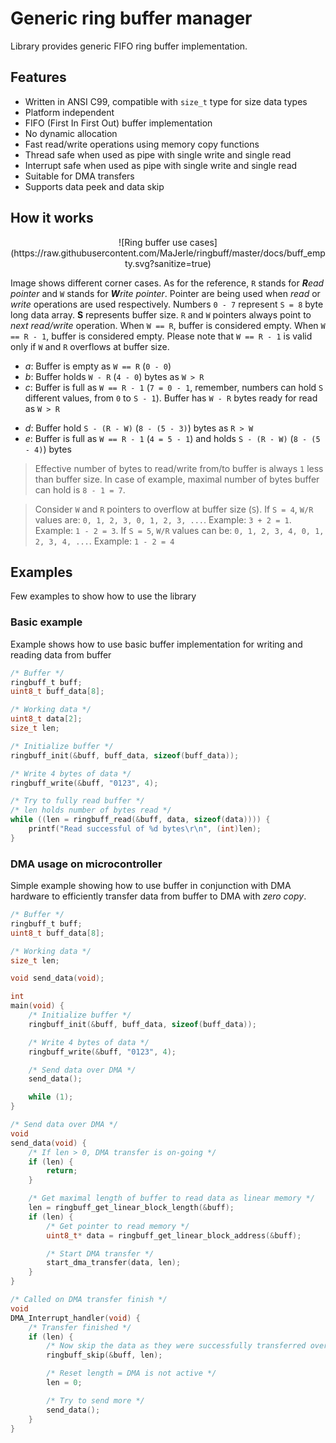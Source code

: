 # Generic ring buffer manager

Library provides generic FIFO ring buffer implementation.

## Features

- Written in ANSI C99, compatible with `size_t` type for size data types
- Platform independent
- FIFO (First In First Out) buffer implementation
- No dynamic allocation
- Fast read/write operations using memory copy functions
- Thread safe when used as pipe with single write and single read
- Interrupt safe when used as pipe with single write and single read
- Suitable for DMA transfers
- Supports data peek and data skip

## How it works

<p align="center">
	![Ring buffer use cases](https://raw.githubusercontent.com/MaJerle/ringbuff/master/docs/buff_empty.svg?sanitize=true)
</p>

Image shows different corner cases. As for the reference, `R` stands for ***R**ead pointer* and `W` stands for ***W**rite pointer*. Pointer are being used when *read* or *write* operations are used respectively. Numbers `0 - 7` represent `S = 8` byte long data array. **S** represents buffer size.
`R` and `W` pointers always point to *next read/write* operation. When `W == R`, buffer is considered empty. When `W == R - 1`, buffer is considered empty. Please note that `W == R - 1` is valid only if `W` and `R` overflows at buffer size.

- *a*: Buffer is empty as `W == R` (`0 - 0`)
- *b*: Buffer holds `W - R` (`4 - 0`) bytes as `W > R`
- *c*: Buffer is full as `W == R - 1` (`7 = 0 - 1`, remember, numbers can hold `S` different values, from `0` to `S - 1`). Buffer has `W - R` bytes ready for read as `W > R`
* *d*: Buffer hold `S - (R - W)` (`8 - (5 - 3)`) bytes as `R > W`
* *e*: Buffer is full as `W == R - 1` (`4 = 5 - 1`) and holds `S - (R - W)` (`8 - (5 - 4)`) bytes

> Effective number of bytes to read/write from/to buffer is always `1` less than buffer size. In case of example, maximal number of bytes buffer can hold is `8 - 1 = 7`.

> Consider `W` and `R` pointers to overflow at buffer size (`S`). If `S = 4`, `W/R` values are: `0, 1, 2, 3, 0, 1, 2, 3, ...`. Example: `3 + 2 = 1`. Example: `1 - 2 = 3`.
> If `S = 5`, `W/R` values can be: `0, 1, 2, 3, 4, 0, 1, 2, 3, 4, ...`. Example: `1 - 2 = 4`

## Examples

Few examples to show how to use the library

### Basic example

Example shows how to use basic buffer implementation for writing and reading data from buffer

```c
/* Buffer */
ringbuff_t buff;
uint8_t buff_data[8];

/* Working data */
uint8_t data[2];
size_t len;

/* Initialize buffer */
ringbuff_init(&buff, buff_data, sizeof(buff_data));

/* Write 4 bytes of data */
ringbuff_write(&buff, "0123", 4);

/* Try to fully read buffer */
/* len holds number of bytes read */
while ((len = ringbuff_read(&buff, data, sizeof(data)))) {
    printf("Read successful of %d bytes\r\n", (int)len);
}
```

### DMA usage on microcontroller

Simple example showing how to use buffer in conjunction with DMA hardware
to efficiently transfer data from buffer to DMA with *zero copy*.

```c
/* Buffer */
ringbuff_t buff;
uint8_t buff_data[8];

/* Working data */
size_t len;

void send_data(void);

int
main(void) {
    /* Initialize buffer */
    ringbuff_init(&buff, buff_data, sizeof(buff_data));

    /* Write 4 bytes of data */
    ringbuff_write(&buff, "0123", 4);

    /* Send data over DMA */
    send_data();

    while (1);
}

/* Send data over DMA */
void
send_data(void) {
    /* If len > 0, DMA transfer is on-going */
    if (len) {
        return;
    }

    /* Get maximal length of buffer to read data as linear memory */
    len = ringbuff_get_linear_block_length(&buff);
    if (len) {
        /* Get pointer to read memory */
        uint8_t* data = ringbuff_get_linear_block_address(&buff);

        /* Start DMA transfer */
        start_dma_transfer(data, len);
    }
}

/* Called on DMA transfer finish */
void
DMA_Interrupt_handler(void) {
    /* Transfer finished */
    if (len) {
        /* Now skip the data as they were successfully transferred over DMA */
        ringbuff_skip(&buff, len);

        /* Reset length = DMA is not active */
        len = 0;

        /* Try to send more */
        send_data();
    }
}

```